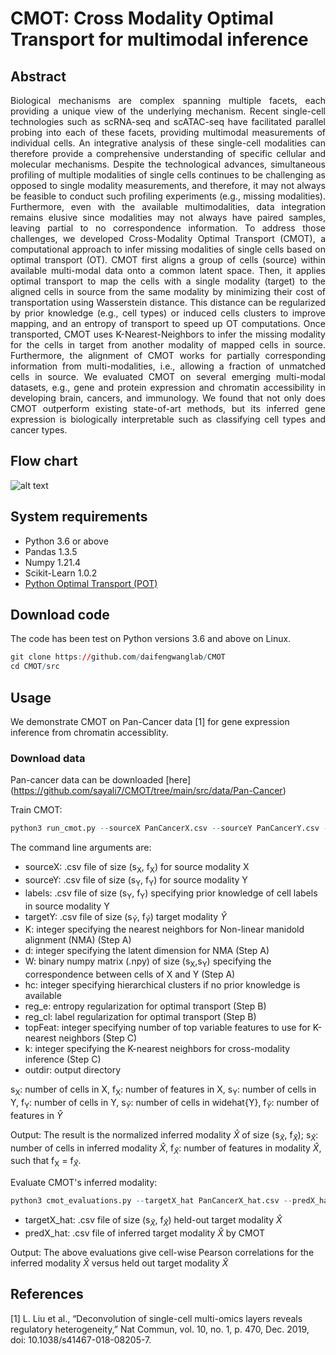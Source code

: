 # CMOT: Cross Modality Optimal Transport for multimodal inference

## Abstract
<p align="justify">
Biological mechanisms are complex spanning multiple facets, each providing a unique view of the underlying mechanism. Recent single-cell technologies such as scRNA-seq and scATAC-seq have facilitated parallel probing into each of these facets, providing multimodal measurements of individual cells. An integrative analysis of these single-cell modalities can therefore provide a comprehensive understanding of specific cellular and molecular mechanisms. Despite the technological advances, simultaneous profiling of multiple modalities of single cells continues to be challenging as opposed to single modality measurements, and therefore, it may not always be feasible to conduct such profiling experiments (e.g., missing modalities). Furthermore, even with the available multimodalities, data integration remains elusive since modalities may not always have paired samples, leaving partial to no correspondence information. 
To address those challenges, we developed Cross-Modality Optimal Transport (CMOT), a computational approach to infer missing modalities of single cells based on optimal transport (OT). CMOT first aligns a group of cells (source) within available multi-modal data onto a common latent space. Then, it applies optimal transport to map the cells with a single modality (target) to the aligned cells in source from the same modality by minimizing their cost of transportation using Wasserstein distance. This distance can be regularized by prior knowledge (e.g., cell types) or induced cells clusters to improve mapping, and an entropy of transport to speed up OT computations. Once transported, CMOT uses K-Nearest-Neighbors to infer the missing modality for the cells in target from another modality of mapped cells in source. Furthermore, the alignment of CMOT works for partially corresponding information from multi-modalities, i.e., allowing a fraction of unmatched cells in source. We evaluated CMOT on several emerging multi-modal datasets, e.g., gene and protein expression and chromatin accessibility in developing brain, cancers, and immunology. We found that not only does CMOT outperform existing state-of-art methods, but its inferred gene expression is biologically interpretable such as classifying cell types and cancer types. 
</p>

## Flow chart
![alt text](https://github.com/sayali7/CMOT/blob/main/src/Fig1.png)

## System requirements
* Python 3.6 or above
* Pandas 1.3.5
* Numpy 1.21.4
* Scikit-Learn 1.0.2
* [Python Optimal Transport (POT)](https://pythonot.github.io/)

## Download code
The code has been test on Python versions 3.6 and above on Linux.
```r
git clone https://github.com/daifengwanglab/CMOT
cd CMOT/src
```
## Usage
We demonstrate CMOT on Pan-Cancer data [1] for gene expression inference from chromatin accessiblity.

### Download data
Pan-cancer data can be downloaded [here] (https://github.com/sayali7/CMOT/tree/main/src/data/Pan-Cancer)

Train CMOT:
```r
python3 run_cmot.py --sourceX PanCancerX.csv --sourceY PanCancerY.csv --targetY PanCancerY_hat.csv --K 5 --d 10 --W W.npy --hc 3 --reg_e 5e03 --reg_cl 1e00 --topFeat 150 --k 40
```
The command line arguments are:
* sourceX: .csv file of size (s<sub>X</sub>, f<sub>X</sub>) for source modality X
* sourceY: .csv file of size (s<sub>Y</sub>, f<sub>Y</sub>) for source modality Y
* labels: .csv file of size (s<sub>Y</sub>, f<sub>Y</sub>) specifying prior knowledge of cell labels in source modality Y
* targetY: .csv file of size (s<sub>$\widehat{Y}$</sub>, f<sub>$\widehat{Y}$</sub>) target modality $\widehat{Y}$
* K: integer specifying the nearest neighbors for Non-linear manidold alignment (NMA) (Step A)
* d: integer specifying the latent dimension for NMA (Step A)
* W: binary numpy matrix (.npy) of size (s<sub>X</sub>,s<sub>Y</sub>) specifying the correspondence between cells of X and Y (Step A)
* hc: integer specifying hierarchical clusters if no prior knowledge is available
* reg_e: entropy regularization for optimal transport (Step B)
* reg_cl: label regularization for optimal transport (Step B)
* topFeat: integer specifying number of top variable features to use for K-nearest neighbors (Step C)
* k: integer specifying the K-nearest neighbors for cross-modality inference (Step C)
* outdir: output directory

s<sub>X</sub>: number of cells in X, f<sub>X</sub>: number of features in X, s<sub>Y</sub>: number of cells in Y, f<sub>Y</sub>: number of cells in Y, s<sub>$\widehat{Y}$</sub>: number of cells in widehat{Y}, f<sub>$\widehat{Y}$</sub>: number of features in $\widehat{Y}$
 
Output:
The result is the normalized inferred modality $\widehat{X}$ of size (s<sub>$\widehat{X}$</sub>, f<sub>$\widehat{X}$</sub>); s<sub>$\widehat{X}$</sub>: number of cells in inferred modality $\widehat{X}$, f<sub>$\widehat{X}$</sub>: number of features in modality $\widehat{X}$, such that f<sub>X</sub> = f<sub>$\widehat{X}$</sub>.

 Evaluate CMOT's inferred modality:
```r
python3 cmot_evaluations.py --targetX_hat PanCancerX_hat.csv --predX_hat ./results/Norm_ModalityXhat.csv
```
* targetX_hat: .csv file of size (s<sub>$\widehat{X}$</sub>, f<sub>$\widehat{X}$</sub>) held-out target modality $\widehat{X}$
* predX_hat: .csv file of inferred target modality $\widehat{X}$ by CMOT

Output:
The above evaluations give cell-wise Pearson correlations for the inferred modality $\widehat{X}$ versus held out target modality $\widehat{X}$


## References
<a id="1">[1]</a> 
L. Liu et al., “Deconvolution of single-cell multi-omics layers reveals regulatory heterogeneity,” Nat Commun, vol. 10, no. 1, p. 470, Dec. 2019, doi: 10.1038/s41467-018-08205-7.
